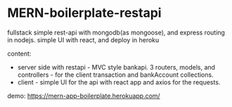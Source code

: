 # MERN-boilerplate-restapi
fullstack simple rest-api with mongodb(as mongoose), and express routing in nodejs. simple UI with react, and deploy in heroku

content: 
- server side with restapi - MVC style bankapi. 3 routers, models, and controllers - for the client transaction and bankAccount collections.
- client - simple UI for the api with react app and axios for the requests. 

demo: https://mern-app-boilerplate.herokuapp.com/
